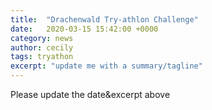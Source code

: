 ```yaml
---
title:  "Drachenwald Try-athlon Challenge"
date:   2020-03-15 15:42:00 +0000
category: news
author: cecily
tags: tryathon
excerpt: "update me with a summary/tagline"
---
```

Please update the date&excerpt  above


